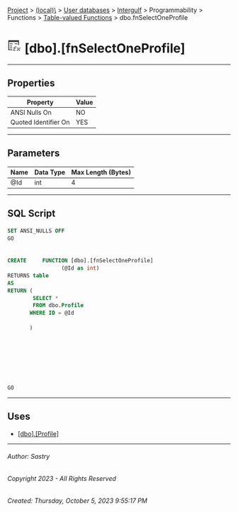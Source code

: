 #### 

[Project](../../../../../../index.md) > [(local)\\](../../../../../index.md) > [User databases](../../../../index.md) > [Intergulf](../../../index.md) > Programmability > Functions > [Table-valued Functions](Table-valued_Functions.md) > dbo.fnSelectOneProfile

# ![Table-valued Functions](../../../../../../Images/Function_Table32.png) [dbo].[fnSelectOneProfile]

---

## <a name="#properties"></a>Properties

| Property | Value |
|---|---|
| ANSI Nulls On | NO |
| Quoted Identifier On | YES |


---

## <a name="#parameters"></a>Parameters

| Name | Data Type | Max Length (Bytes) |
|---|---|---|
| @Id | int | 4 |


---

## <a name="#sqlscript"></a>SQL Script

```sql
SET ANSI_NULLS OFF
GO


CREATE     FUNCTION [dbo].[fnSelectOneProfile]
                 (@Id as int)
RETURNS table
AS
RETURN (
        SELECT *
        FROM dbo.Profile
       WHERE ID = @Id

       )







GO

```


---

## <a name="#uses"></a>Uses

* [[dbo].[Profile]](../../../Tables/dbo_Profile.md)


---

###### Author:  Sastry

###### Copyright 2023 - All Rights Reserved

###### Created: Thursday, October 5, 2023 9:55:17 PM

